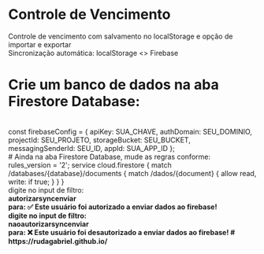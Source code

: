 # Controle de Vencimento
 Controle de vencimento com salvamento no localStorage e opção de importar e exportar
 <br>
 Sincronização automática: localStorage <> Firebase
 <br>
 # Crie um banco de dados na aba Firestore Database:
 <br>
 const firebaseConfig = {
	apiKey: SUA_CHAVE,
	authDomain: SEU_DOMINIO,
	projectId: SEU_PROJETO,
	storageBucket: SEU_BUCKET,
	messagingSenderId: SEU_ID,
	appId: SUA_APP_ID
};
<br>
# Ainda na aba Firestore Database, mude as regras conforme:
<br>
rules_version = '2';
service cloud.firestore {
  match /databases/{database}/documents {
    match /dados/{document} {
      allow read, write: if true;
    }
  }
}
 <br>
 digite no input de filtro:<br><b>autorizarsyncenviar<b/><br>para: ✅ Este usuário foi autorizado a enviar dados ao firebase!
 <br>
  digite no input de filtro:<br><b>naoautorizarsyncenviar<b/><br>para: ❌ Este usuário foi desautorizado a enviar dados ao firebase!
# https://rudagabriel.github.io/